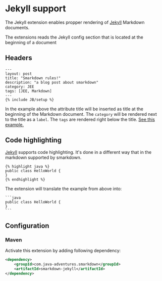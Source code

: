 # Jekyll support


The Jekyll extension enables propper rendering of [Jekyll](http://jekyllrb.com/) Markdown documents.

The extensions reads the Jekyll config section that is located at the beginning of a document


## Headers 

	---
	layout: post
	title: "Smarkdown rules!"
	description: "a blog post about smarkdown"
	category: JEE
	tags: [JEE, Markdown]
	---
	{% include JB/setup %}


In the example above the attribute title will be inserted as title at the beginning of the Markdown document.
The ``category`` will be rendered next to the title as a ``label``. The ``tags`` are rendered
right below the title. [See this example.](examples/Jekyll.md)


## Code highlighting

[Jekyll](http://jekyllrb.com/) supports code highlighting. It's done in a different way that in the markdown supported by 
smarkdown.

	{% highlight java %}
	public class HelloWorld {
	}
	{% endhighlight %}

The extension will translate the example from above into:

	```java
	public class HelloWorld {
	}
	```


## Configuration


### Maven

Activate this extension by adding following dependency:

```xml
<dependency>
    <groupId>com.java-adventures.smarkdown</groupId>
    <artifactId>smarkdown-jekyll</artifactId>
</dependency>
```

